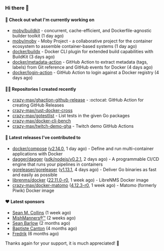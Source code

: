 ### Hi there 👋

#### 👷 Check out what I'm currently working on

- [moby/buildkit](https://github.com/moby/buildkit) - concurrent, cache-efficient, and Dockerfile-agnostic builder toolkit (1 day ago)
- [moby/moby](https://github.com/moby/moby) - Moby Project - a collaborative project for the container ecosystem to assemble container-based systems (1 day ago)
- [docker/buildx](https://github.com/docker/buildx) - Docker CLI plugin for extended build capabilities with BuildKit (3 days ago)
- [docker/metadata-action](https://github.com/docker/metadata-action) - GitHub Action to extract metadata (tags, labels) from Git reference and GitHub events for Docker (4 days ago)
- [docker/login-action](https://github.com/docker/login-action) - GitHub Action to login against a Docker registry (4 days ago)

#### 👨‍💻 Repositories I created recently

- [crazy-max/ghaction-github-release](https://github.com/crazy-max/ghaction-github-release) - :octocat: GitHub Action for creating GitHub Releases
- [crazy-max/rust-docker-cross](https://github.com/crazy-max/rust-docker-cross)
- [crazy-max/gotestlist](https://github.com/crazy-max/gotestlist) - List tests in the given Go packages
- [crazy-max/docker-cli-bench](https://github.com/crazy-max/docker-cli-bench)
- [crazy-max/twitch-demo-gha](https://github.com/crazy-max/twitch-demo-gha) - Twitch demo GitHub Actions

#### 🚀 Latest releases I've contributed to

- [docker/compose](https://github.com/docker/compose) ([v2.14.0](https://github.com/docker/compose/releases/tag/v2.14.0), 1 day ago) - Define and run multi-container applications with Docker
- [dagger/dagger](https://github.com/dagger/dagger) ([sdk/nodejs/v0.2.1](https://github.com/dagger/dagger/releases/tag/sdk/nodejs/v0.2.1), 2 days ago) - A programmable CI/CD engine that runs your pipelines in containers
- [goreleaser/goreleaser](https://github.com/goreleaser/goreleaser) ([v1.13.1](https://github.com/goreleaser/goreleaser/releases/tag/v1.13.1), 4 days ago) - Deliver Go binaries as fast and easily as possible
- [librenms/docker](https://github.com/librenms/docker) ([22.11.0-r0](https://github.com/librenms/docker/releases/tag/22.11.0-r0), 1 week ago) - LibreNMS Docker image
- [crazy-max/docker-matomo](https://github.com/crazy-max/docker-matomo) ([4.12.3-r0](https://github.com/crazy-max/docker-matomo/releases/tag/4.12.3-r0), 1 week ago) - Matomo (formerly Piwik) Docker image

#### ❤️ Latest sponsors
- [Sean M. Collins](https://github.com/sc68cal) (1 week ago)
- [MishManners®™](https://github.com/mishmanners) (2 weeks ago)
- [Sean Barlow](https://github.com/woolrab6) (2 months ago)
- [Baptiste Canton](https://github.com/batmac) (4 months ago)
- [Fredrik](https://github.com/fredrikscode) (6 months ago)

Thanks again for your support, it is much appreciated! 🙏
